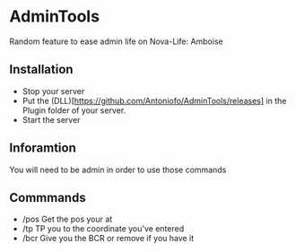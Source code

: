 # AdminTools
Random feature to ease admin life on Nova-Life: Amboise

## Installation

- Stop your server
- Put the (DLL)[https://github.com/Antoniofo/AdminTools/releases] in the Plugin folder of your server.
- Start the server

## Inforamtion

You will need to be admin in order to use those commands

## Commmands

- /pos  Get the pos your at
- /tp   TP you to the coordinate you've entered
- /bcr  Give you the BCR or remove if you have it
